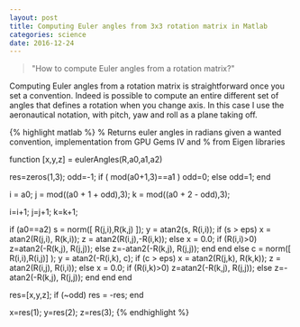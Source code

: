 ```yaml
---
layout: post
title: Computing Euler angles from 3x3 rotation matrix in Matlab 
categories: science
date: 2016-12-24
---
```


<blockquote>
    "How to compute Euler angles from a rotation matrix?"
</blockquote>
	
Computing Euler angles from a rotation matrix is straightforward once you set a convention. Indeed is possible to compute an entire different set of angles that defines a rotation when you change axis. In this case I use the aeronautical notation, with pitch, yaw and roll as a plane taking off.

{% highlight matlab %}
% Returns euler angles in radians given a wanted convention, implementation from GPU Gems IV and
% from Eigen libraries

function [x,y,z] = eulerAngles(R,a0,a1,a2)

res=zeros(1,3);
odd=-1;
if ( mod(a0+1,3)==a1 )
    odd=0;
else
    odd=1;
end

i = a0;
j = mod((a0 + 1 + odd),3);
k = mod((a0 + 2 - odd),3);

i=i+1;
j=j+1;
k=k+1;

if (a0==a2)
    s = norm([ R(j,i),R(k,j) ]);
    y = atan2(s, R(i,i));
    if (s > eps)
        x = atan2(R(j,i), R(k,i));
        z = atan2(R(i,j),-R(i,k));
    else
        x = 0.0;
        if (R(i,i)>0)
            z=atan2(-R(k,j), R(j,j));
        else
            z=-atan2(-R(k,j), R(j,j));
        end
    end
else
    c = norm([ R(i,i),R(i,j)] );
    y = atan2(-R(i,k), c);
    if (c > eps)
        x = atan2(R(j,k), R(k,k));
        z = atan2(R(i,j), R(i,i));
    else
        x = 0.0;
        if (R(i,k)>0)
            z=atan2(-R(k,j), R(j,j));
        else
            z=-atan2(-R(k,j), R(j,j));
        end
    end
end

res=[x,y,z];
if (~odd)
    res = -res;
end

x=res(1);
y=res(2);
z=res(3);
{% endhighlight %}